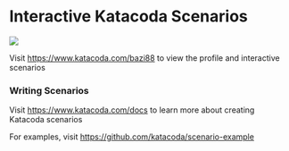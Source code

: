 # Interactive Katacoda Scenarios

[![](http://shields.katacoda.com/katacoda/bazi88/count.svg)](https://www.katacoda.com/bazi88 "Get your profile on Katacoda.com")

Visit https://www.katacoda.com/bazi88 to view the profile and interactive scenarios

### Writing Scenarios
Visit https://www.katacoda.com/docs to learn more about creating Katacoda scenarios

For examples, visit https://github.com/katacoda/scenario-example
